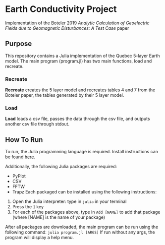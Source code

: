 # Earth Conductivity Project

Implementation of the Boteler 2019 *Analytic Calculation of Geoelectric Fields due to Geomagnetic Disturbances: A Test Case* paper

## Purpose
This repository contains a Julia implementation of the Quebec 5-layer Earth model. The main program (program.jl) has two main functions, load and recreate. 

### Recreate
**Recreate** creates the 5 layer model and recreates tables 4 and 7 from the Boteler paper, the tables generated by their 5 layer model. 

### Load
**Load** loads a csv file, passes the data through the csv file, and outputs another csv file through stdout.


## How To Run
To run, the Julia programming language is required. Install instructions can be found [here](https://julialang.org/downloads/).

Additionally, the following Julia packages are required: 
- PyPlot
- CSV
- FFTW
- Trapz
Each packaged can be installed using the following instructions:
1. Open the Julia interpreter: type in `julia` in your terminal
2. Press the `]` key
3. For each of the packages above, type in `Add [NAME]` to add that package (where \[NAME\] is the name of your package) 


After all packages are downloaded, the main program can be run using the following command:
`julia program.jl [ARGS]`
If run without any args, the program will display a help menu.